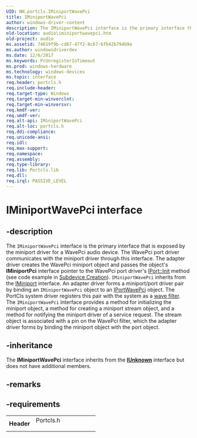 ```yaml
---
UID: NN.portcls.IMiniportWavePci
title: IMiniportWavePci
author: windows-driver-content
description: The IMiniportWavePci interface is the primary interface that is exposed by the miniport driver for a WavePci audio device.
old-location: audio\iminiportwavepci.htm
old-project: audio
ms.assetid: 74619f9b-cd67-47f2-8c67-6fb42b794b9a
ms.author: windowsdriverdev
ms.date: 12/6/2017
ms.keywords: PcUnregisterIoTimeout
ms.prod: windows-hardware
ms.technology: windows-devices
ms.topic: interface
req.header: portcls.h
req.include-header: 
req.target-type: Windows
req.target-min-winverclnt: 
req.target-min-winversvr: 
req.kmdf-ver: 
req.umdf-ver: 
req.alt-api: IMiniportWavePci
req.alt-loc: portcls.h
req.ddi-compliance: 
req.unicode-ansi: 
req.idl: 
req.max-support: 
req.namespace: 
req.assembly: 
req.type-library: 
req.lib: Portcls.lib
req.dll: 
req.irql: PASSIVE_LEVEL
---
```


# IMiniportWavePci interface



## -description
The <code>IMiniportWavePci</code> interface is the primary interface that is exposed by the miniport driver for a WavePci audio device. The WavePci port driver communicates with the miniport driver through this interface. The adapter driver creates the WavePci miniport object and passes the object's <b>IMiniportPci</b> interface pointer to the WavePci port driver's <a href="audio.iport_init">IPort::Init</a> method (see code example in <a href="https://msdn.microsoft.com/e4ba1209-adc6-48c3-9633-247e9e3849bc">Subdevice Creation</a>). <code>IMiniportWavePci</code> inherits from the <a href="..\portcls\nn-portcls-iminiport.md">IMiniport</a> interface.
An adapter driver forms a miniport/port driver pair by binding an <code>IMiniportWavePci</code> object to an <a href="audio.iportwavepci">IPortWavePci</a> object. The PortCls system driver registers this pair with the system as a <a href="https://msdn.microsoft.com/9e364c8f-55c3-4ec9-a9ce-9ee0f6a0746b">wave filter</a>.
The <code>IMiniportWavePci</code> interface provides a method for initializing the miniport object, a method for creating a miniport stream object, and a method for notifying the miniport driver of a service request. The stream object is associated with a pin on the WavePci filter, which the adapter driver forms by binding the miniport object with the port object.


## -inheritance
The <b xmlns:loc="http://microsoft.com/wdcml/l10n">IMiniportWavePci</b> interface inherits from the <a href="com.iunknown" xmlns:loc="http://microsoft.com/wdcml/l10n"><b>IUnknown</b></a> interface but does not have additional members.

## -remarks


## -requirements
<table>
<tr>
<th width="30%">
Header
</th>
<td width="70%">
<dl>
<dt>Portcls.h</dt>
</dl>
</td>
</tr>
</table>